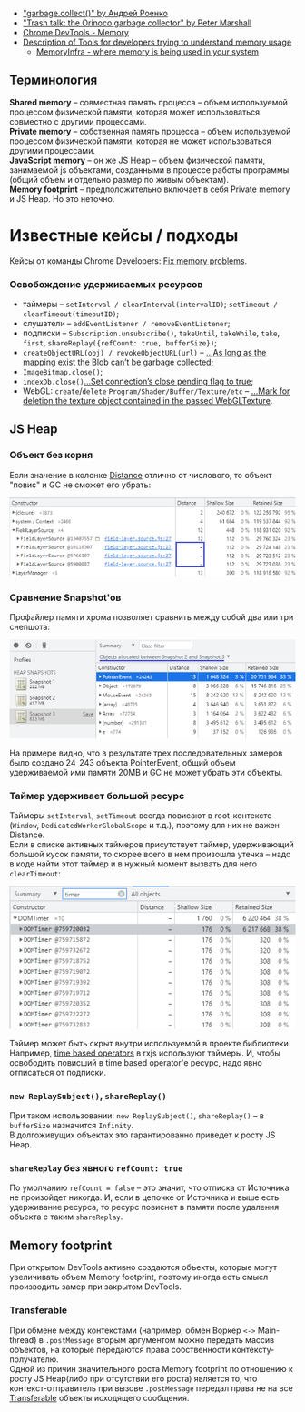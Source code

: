 - ["garbage.collect()" by Андрей Роенко](https://habr.com/ru/company/oleg-bunin/blog/433318/)
- ["Trash talk: the Orinoco garbage collector" by Peter Marshall](https://v8.dev/blog/trash-talk)
- [Chrome DevTools - Memory](https://developer.chrome.com/docs/devtools/#memory)
- [Description of Tools for developers trying to understand memory usage](https://chromium.googlesource.com/chromium/src/+/refs/heads/main/docs/memory/tools.md)
    - [MemoryInfra - where memory is being used in your system](https://chromium.googlesource.com/chromium/src/+/refs/heads/main/docs/memory-infra)

## Терминология

**Shared memory** – совместная память процесса – объем используемой процессом физической памяти, которая может использоваться совместно с другими процессами.  
**Private memory** – собственная память процесса – объем используемой процессом физической памяти, которая не может использоваться другими процессами.  
**JavaScript memory** – он же JS Heap – объем физической памяти, занимаемой js объектами, созданными в процессе работы программы (общий объем и отдельно размер по живым объектам).  
**Memory footprint** – предположительно включает в себя Private memory и JS Heap. Но это неточно.

# Известные кейсы / подходы

Кейсы от команды Chrome Developers: [Fix memory problems](https://developer.chrome.com/docs/devtools/memory-problems/).

### Освобождение удерживаемых ресурсов

- таймеры – `setInterval / clearInterval(intervalID)`; `setTimeout / clearTimeout(timeoutID)`;
- слушатели – `addEventListener / removeEventListener`;
- подписки – `Subscription.unsubscribe()`, `takeUntil`, `takeWhile`, `take`, `first`, `shareReplay({refCount: true, bufferSize})`;
- `createObjectURL(obj) / revokeObjectURL(url)` – [...As long as the mapping exist the Blob can’t be garbage collected](https://w3c.github.io/FileAPI/#url-intro);
- `ImageBitmap.close()`;
- `indexDb.close()`[...Set connection’s close pending flag to true](https://w3c.github.io/IndexedDB/#close-a-database-connection);
- WebGL: `create`/`delete` `Program/Shader/Buffer/Texture/etc` – [...Mark for deletion the texture object contained in the passed WebGLTexture](https://www.khronos.org/registry/webgl/specs/latest/1.0/#5.14.8).

## JS Heap

### Объект без корня

Если значение в колонке [Distance](https://developer.chrome.com/docs/devtools/memory-problems/memory-101/#retained_size) отлично от числового, то объект "повис" и GC не сможет его убрать:

![Отсутствует Distance](./data/distance-.png)

### Сравнение Snapshot'ов

Профайлер памяти хрома позволяет сравнить между собой два или три снепшота:

![Сравнение созданных](./data/allocated-between-3-snapshots.png)

На примере видно, что в результате трех последовательных замеров было создано 24_243 объекта PointerEvent, общий объем удерживаемой ими памяти 20MB и GC не может убрать эти объекты.

### Таймер удерживает большой ресурс

Таймеры `setInterval`, `setTimeout` всегда повисают в root-контексте (`Window`, `DedicatedWorkerGlobalScope` и т.д.), поэтому для них не важен Distance.  
Если в списке активных таймеров присутствует таймер, удерживающий большой кусок памяти, то скорее всего в нем произошла утечка – надо в коде найти этот таймер и в нужный момент вызвать для него `clearTimeout`:

![Таймер удерживает большой ресурс](./data/dom-timer-big.png)

Таймер может быть скрыт внутри используемой в проекте библиотеки.  
Например, [time based operators](https://www.learnrxjs.io/learn-rxjs/concepts/time-based-operators-comparison) в rxjs используют таймеры. И, чтобы освободить повисший в time based operator'е ресурс, надо явно отписаться от подписки.

### `new ReplaySubject()`, `shareReplay()`

При таком использовании: `new ReplaySubject()`, `shareReplay()` – в `bufferSize` назначится `Infinity`.  
B долгоживущих объектах это гарантированно приведет к росту JS Heap.

### `shareReplay` без явного `refCount: true`

По умолчанию `refCount = false` – это значит, что отписка от Источника не произойдет никогда. И, если в цепочке от Источника и выше есть удерживание ресурса, то ресурс повиснет в памяти после удаления объекта с таким `shareReplay`.

## Memory footprint

При открытом DevTools активно создаются объекты, которые могут увеличивать объем Memory footprint, поэтому иногда есть смысл производить замер при закрытом DevTools.

### Transferable

При обмене между контекстами (например, обмен Воркер `<->` Main-thread) в `.postMessage` вторым аргументом можно передать массив объектов, на которые передаются права собственности контексту-получателю.  
Одной из причин значительного роста Memory footprint по отношению к росту JS Heap(либо при отсутствии его роста) является то, что контекст-отправитель при вызове `.postMessage` передал права не на все [Transferable](https://developer.mozilla.org/en-US/docs/Glossary/Transferable_objects#supported_objects) объекты исходящего сообщения.
